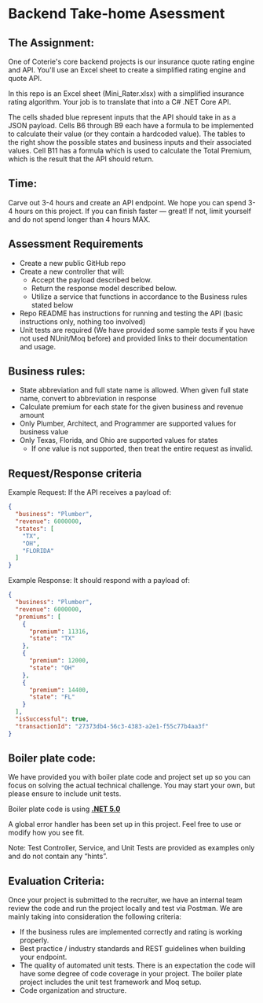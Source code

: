 # Backend Take-home Asessment

## The Assignment:

One of Coterie's core backend projects is our insurance quote rating engine and API. You'll use an Excel sheet to create a simplified rating engine and quote API.

In this repo is an Excel sheet (Mini_Rater.xlsx) with a simplified insurance rating algorithm. Your job is to translate that into a C# .NET Core API.

The cells shaded blue represent inputs that the API should take in as a JSON payload. Cells B6 through B9 each have a formula to be implemented to calculate their value (or they contain a hardcoded value). The tables to the right show the possible states and business inputs and their associated values. Cell B11 has a formula which is used to calculate the Total Premium, which is the result that the API should return.

## Time:

Carve out 3-4 hours and create an API endpoint. We hope you can spend 3-4 hours on this project. If you can finish faster — great! If not, limit yourself and do not spend longer than 4 hours MAX.

## Assessment Requirements

- Create a new public GitHub repo 
- Create a new controller that will:
    - Accept the payload described below.
    - Return the response model described below.
    - Utilize a service that functions in accordance to the Business rules stated below
- Repo README has instructions for running and testing the API (basic instructions only, nothing too involved)
- Unit tests are required (We have provided some sample tests if you have not used NUnit/Moq before) and provided links to their documentation and usage.

## Business rules:

- State abbreviation and full state name is allowed. When given full state name, convert to abbreviation in response
- Calculate premium for each state for the given business and revenue amount
- Only Plumber, Architect, and Programmer are supported values for business value
- Only Texas, Florida, and Ohio are supported values for states
    - If one value is not supported, then treat the entire request as invalid.

## Request/Response criteria

Example Request: If the API receives a payload of:

```json
{
  "business": "Plumber",
  "revenue": 6000000,
  "states": [
    "TX",
    "OH",
    "FLORIDA"
  ]
}
```

Example Response: It should respond with a payload of:

```json
{
  "business": "Plumber",
  "revenue": 6000000,
  "premiums": [
    {
      "premium": 11316,
      "state": "TX"
    },
    {
      "premium": 12000,
      "state": "OH"
    },
    {
      "premium": 14400,
      "state": "FL"
    }
  ],
  "isSuccessful": true,
  "transactionId": "27373db4-56c3-4383-a2e1-f55c77b4aa3f"
}
```

## Boiler plate code:

We have provided you with boiler plate code and project set up so you can focus on solving the actual technical challenge. You may start your own, but please ensure to include unit tests.

Boiler plate code is using [****.NET 5.0****](https://dotnet.microsoft.com/en-us/download/dotnet/5.0)

A global error handler has been set up in this project. Feel free to use or modify how you see fit.

Note: Test Controller, Service, and Unit Tests are provided as examples only and do not contain any “hints”.


## Evaluation Criteria:

Once your project is submitted to the recruiter, we have an internal team review the code and run the project locally and test via Postman. We are mainly taking into consideration the following criteria:

- If the business rules are implemented correctly and rating is working properly.
- Best practice / industry standards and REST guidelines when building your endpoint.
- The quality of automated unit tests. There is an expectation the code will have some degree of code coverage in your project. The boiler plate project includes the unit test framework and Moq setup.
- Code organization and structure.
